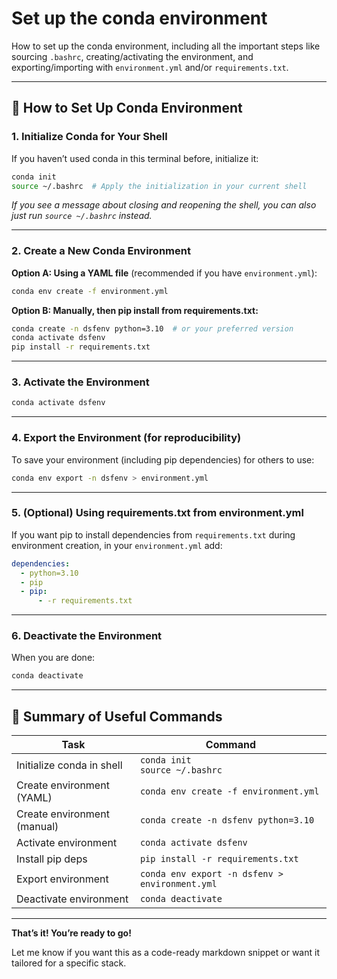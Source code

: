 # Set up the conda environment
How to set up the conda environment, including all the important steps like sourcing `.bashrc`, creating/activating the environment, and exporting/importing with `environment.yml` and/or `requirements.txt`.

---

## 🚀 **How to Set Up Conda Environment**

### 1. **Initialize Conda for Your Shell**

If you haven’t used conda in this terminal before, initialize it:

```bash
conda init
source ~/.bashrc  # Apply the initialization in your current shell
```

*If you see a message about closing and reopening the shell, you can also just run `source ~/.bashrc` instead.*

---

### 2. **Create a New Conda Environment**

**Option A: Using a YAML file** (recommended if you have `environment.yml`):

```bash
conda env create -f environment.yml
```

**Option B: Manually, then pip install from requirements.txt:**

```bash
conda create -n dsfenv python=3.10  # or your preferred version
conda activate dsfenv
pip install -r requirements.txt
```

---

### 3. **Activate the Environment**

```bash
conda activate dsfenv
```

---

### 4. **Export the Environment** (for reproducibility)

To save your environment (including pip dependencies) for others to use:

```bash
conda env export -n dsfenv > environment.yml
```

---

### 5. **(Optional) Using requirements.txt from environment.yml**

If you want pip to install dependencies from `requirements.txt` during environment creation, in your `environment.yml` add:

```yaml
dependencies:
  - python=3.10
  - pip
  - pip:
      - -r requirements.txt
```

---

### 6. **Deactivate the Environment**

When you are done:

```bash
conda deactivate
```

---

## 📝 **Summary of Useful Commands**

| Task                        | Command                                        |
| --------------------------- | ---------------------------------------------- |
| Initialize conda in shell   | `conda init`<br>`source ~/.bashrc`             |
| Create environment (YAML)   | `conda env create -f environment.yml`          |
| Create environment (manual) | `conda create -n dsfenv python=3.10`           |
| Activate environment        | `conda activate dsfenv`                        |
| Install pip deps            | `pip install -r requirements.txt`              |
| Export environment          | `conda env export -n dsfenv > environment.yml` |
| Deactivate environment      | `conda deactivate`                             |

---

**That’s it! You’re ready to go!**

Let me know if you want this as a code-ready markdown snippet or want it tailored for a specific stack.
